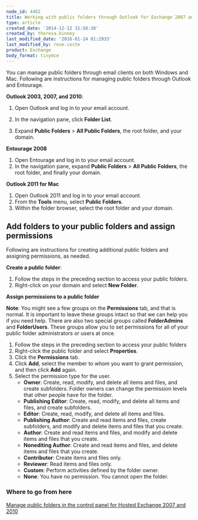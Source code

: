 ```yaml
---
node_id: 4462
title: Working with public folders through Outlook for Exchange 2007 and 2010
type: article
created_date: '2014-12-12 15:58:38'
created_by: theresa.kinney
last_modified_date: '2016-01-14 01:2933'
last_modified_by: rose.coste
product: Exchange
body_format: tinymce
---
```


You can manage public folders through email clients on both Windows and
Mac. Following are instructions for  managing public folders through
Outlook and Entourage.

**Outlook 2003, 2007, and 2010**:

1.  Open Outlook and log in to your email account.

2.  In the navigation pane, click **Folder List**.

3.  Expand **Public Folders** \> **All Public Folders**, the root
    folder, and your domain.

**Entourage 2008**

1.  Open Entourage and log in to your email account.
2.  In the navigation pane, expand **Public Folders** \> **All Public
    Folders**, the root folder, and finally your domain.

**Outlook 2011 for Mac**

1.  Open Outlook 2011 and log in to your email account.
2.  From the **Tools** menu, select **Public Folders**.
3.  Within the folder browser, select the root folder and your domain.

Add folders to your public folders and assign permissions
---------------------------------------------------------

Following are instructions for creating additional public folders and
assigning permissions, as needed.

**Create a public folder**:

1.  Follow the steps in the preceding section to access your public
    folders.
2.  Right-click on your domain and select **New Folder**.

**Assign permissions to a public folder**

**Note**: You might see a few groups on the **Permissions** tab, and
that is normal. It is important to leave these groups intact so that we
can help you if you need help. There are also two special      groups
called **FolderAdmins** and **FolderUsers**. These groups allow you to
set permissions for all of your public folder administrators or users at
once.

1.  Follow the steps in the preceding section to access your public
    folders
2.  Right-click the public folder and select **Properties**.
3.  Click the **Permissions** tab.
4.  Click **Add**, select the member to whom you want to grant
    permission, and then click **Add**  again.
5.  Select the permission type for the user.
    -   **Owner**: Create, read, modify, and delete all items and files,
        and create subfolders. Folder owners can change the permission
        levels that other people have for the folder.
    -   **Publishing Editor**: Create, read, modify, and delete all
        items and files, and create subfolders.
    -   **Editor**: Create, read, modify, and delete all items and
        files.
    -   **Publishing Author**: Create and read items and files, create
        subfolders, and modify and delete items and files that you
        create.
    -   **Author**: Create and read items and files, and modify and
        delete items and files that you create.
    -   **Nonediting Author**: Create and read items and files, and
        delete items and files that you create.
    -   **Contributor**: Create items and files only.
    -   **Reviewer**: Read items and files only.
    -   **Custom**: Perform activities defined by the folder owner.
    -   **None**: You have no permission. You cannot open the folder.

### Where to go from here

[Manage public folders in the control panel for Hosted Exchange 2007 and
2010](https://www.rackspace.com/knowledge_center/article/manage-public-folders-in-the-control-panel-for-hosted-exchange-2007-and-2010)

